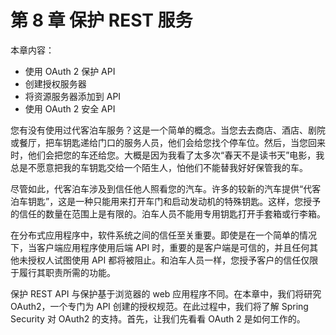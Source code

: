 # 第 8 章 保护 REST 服务

本章内容：

* 使用 OAuth 2 保护 API
* 创建授权服务器
* 将资源服务器添加到 API
* 使用 OAuth 2 安全 API

您有没有使用过代客泊车服务？这是一个简单的概念。当您去去商店、酒店、剧院或餐厅，把车钥匙递给门口的服务人员，他们会给您找个停车位。然后，当您回来时，他们会把您的车还给您。大概是因为我看了太多次“春天不是读书天”电影，我总是不愿意把我的车钥匙交给一个陌生人，怕他们不能替我好好保管我的车。

尽管如此，代客泊车涉及到信任他人照看您的汽车。许多的较新的汽车提供“代客泊车钥匙”，这是一种只能用来打开车门和启动发动机的特殊钥匙。这样，您授予的信任的数量在范围上是有限的。泊车人员不能用专用钥匙打开手套箱或行李箱。

在分布式应用程序中，软件系统之间的信任至关重要。即使是在一个简单的情况下，当客户端应用程序使用后端 API 时，重要的是客户端是可信的，并且任何其他未授权人试图使用 API 都将被阻止。和泊车人员一样，您授予客户的信任仅限于履行其职责所需的功能。

保护 REST API 与保护基于浏览器的 web 应用程序不同。在本章中，我们将研究 OAuth2，一个专门为 API 创建的授权规范。在此过程中，我们将了解 Spring Security 对 OAuth2 的支持。首先，让我们先看看 OAuth 2 是如何工作的。
